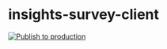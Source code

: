 # insights-survey-client

[![Publish to production](https://github.com/armakuni/insights-survey-client/actions/workflows/main.yml/badge.svg)](https://github.com/armakuni/insights-survey-client/actions/workflows/main.yml)
